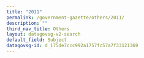 ```yaml
---
title: "2011"
permalink: /government-gazette/others/2011/
description: ""
third_nav_title: Others
layout: datagovsg-v2-search
default_field: Subject
datagovsg-id: d_175de7ccc992a1757fc57a7f33121369
---
```

